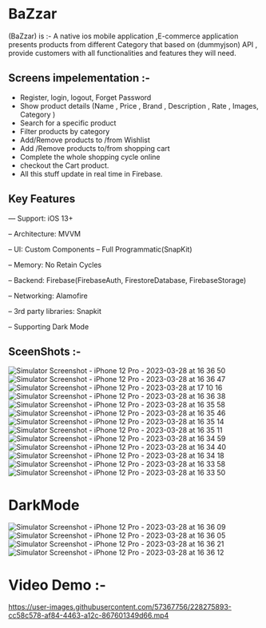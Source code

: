 # BaZzar
(BaZzar) is :-
A native ios mobile application ,E-commerce application presents products from different Category that based on (dummyjson) API , provide customers with all functionalities and features they will need.

## Screens impelementation :-
- Register, login, logout, Forget Password
- Show product details (Name , Price , Brand , Description , Rate , Images, Category )
- Search for a specific product
- Filter products by category
- Add/Remove products to /from Wishlist
- Add /Remove products to/from shopping cart
- Complete the whole shopping cycle online
-  checkout the Cart product.
-  All this stuff update in real time in Firebase.

## Key Features
— Support: iOS 13+

– Architecture: MVVM

– UI: Custom Components – Full Programmatic(SnapKit)

– Memory: No Retain Cycles

– Backend: Firebase(FirebaseAuth, FirestoreDatabase, FirebaseStorage)

– Networking: Alamofire

– 3rd party libraries: Snapkit

– Supporting Dark Mode


## SceenShots :-
![Simulator Screenshot - iPhone 12 Pro - 2023-03-28 at 16 36 50](https://user-images.githubusercontent.com/57367756/228286294-34703a0a-5cc2-432c-b9b1-ec955b1809a6.png)
![Simulator Screenshot - iPhone 12 Pro - 2023-03-28 at 16 36 47](https://user-images.githubusercontent.com/57367756/228286306-b1a90a07-8eee-4d49-80fc-52a3df6f67c0.png)
![Simulator Screenshot - iPhone 12 Pro - 2023-03-28 at 17 10 16](https://user-images.githubusercontent.com/57367756/228286146-b0f7de61-16e6-4e55-afd4-3a3013ae85ae.png)
![Simulator Screenshot - iPhone 12 Pro - 2023-03-28 at 16 36 38](https://user-images.githubusercontent.com/57367756/228286070-2fa5d92e-3fe7-48c0-ae07-cb4d55b53a29.png)
![Simulator Screenshot - iPhone 12 Pro - 2023-03-28 at 16 35 58](https://user-images.githubusercontent.com/57367756/228286081-8dfbc87b-5662-4aa4-9e8c-397158b648f7.png)
![Simulator Screenshot - iPhone 12 Pro - 2023-03-28 at 16 35 46](https://user-images.githubusercontent.com/57367756/228286091-0aabae6b-78b6-4042-8367-2662c3ff8abf.png)
![Simulator Screenshot - iPhone 12 Pro - 2023-03-28 at 16 35 14](https://user-images.githubusercontent.com/57367756/228286095-ba00807c-5bc1-4917-a945-4fcb86dde237.png)
![Simulator Screenshot - iPhone 12 Pro - 2023-03-28 at 16 35 11](https://user-images.githubusercontent.com/57367756/228286103-9d7cc282-086e-4554-9303-dfa084234add.png)
![Simulator Screenshot - iPhone 12 Pro - 2023-03-28 at 16 34 59](https://user-images.githubusercontent.com/57367756/228286113-04fde410-aaec-408c-8640-a081d97c13df.png)
![Simulator Screenshot - iPhone 12 Pro - 2023-03-28 at 16 34 40](https://user-images.githubusercontent.com/57367756/228286116-a89fa5bd-d4a2-4915-8c52-124b7c5869ec.png)
![Simulator Screenshot - iPhone 12 Pro - 2023-03-28 at 16 34 18](https://user-images.githubusercontent.com/57367756/228286122-858b15b1-0777-4f90-8bb7-6738587de0e3.png)
![Simulator Screenshot - iPhone 12 Pro - 2023-03-28 at 16 33 58](https://user-images.githubusercontent.com/57367756/228286129-a8cd982c-85c8-45dc-9109-db5daf34f574.png)
![Simulator Screenshot - iPhone 12 Pro - 2023-03-28 at 16 33 50](https://user-images.githubusercontent.com/57367756/228286140-e52dd1c7-7a98-4f0b-83c1-28f6c452f6b9.png)

# DarkMode
![Simulator Screenshot - iPhone 12 Pro - 2023-03-28 at 16 36 09](https://user-images.githubusercontent.com/57367756/228286207-e11b78f7-667c-4b87-a793-1dff67b96695.png)
![Simulator Screenshot - iPhone 12 Pro - 2023-03-28 at 16 36 05](https://user-images.githubusercontent.com/57367756/228286218-372a768c-42b9-48cb-af4b-ab833c2e9620.png)
![Simulator Screenshot - iPhone 12 Pro - 2023-03-28 at 16 36 21](https://user-images.githubusercontent.com/57367756/228284794-5ef18d32-461c-465f-bad4-b3a6168a2c25.png)
![Simulator Screenshot - iPhone 12 Pro - 2023-03-28 at 16 36 12](https://user-images.githubusercontent.com/57367756/228284800-a63e20e7-3107-4ae5-8499-bef3a492c410.png)


# Video Demo :-
https://user-images.githubusercontent.com/57367756/228275893-cc58c578-af84-4463-a12c-867601349d66.mp4

